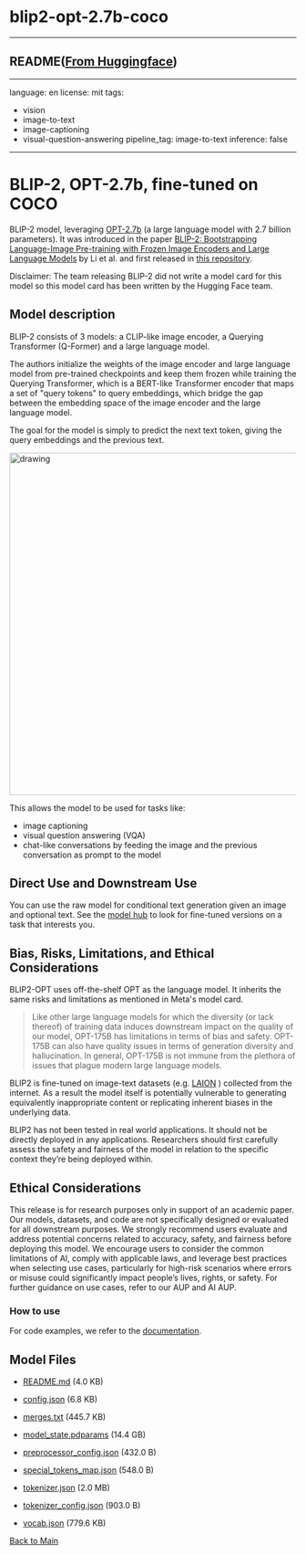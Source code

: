 
# blip2-opt-2.7b-coco
---


## README([From Huggingface](https://huggingface.co/Salesforce/blip2-opt-2.7b-coco))

---
language: en
license: mit
tags:
- vision
- image-to-text
- image-captioning
- visual-question-answering
pipeline_tag: image-to-text
inference: false
---

# BLIP-2, OPT-2.7b, fine-tuned on COCO

BLIP-2 model, leveraging [OPT-2.7b](https://huggingface.co/facebook/opt-2.7b) (a large language model with 2.7 billion parameters).
It was introduced in the paper [BLIP-2: Bootstrapping Language-Image Pre-training with Frozen Image Encoders and Large Language Models](https://arxiv.org/abs/2301.12597) by Li et al. and first released in [this repository](https://github.com/salesforce/LAVIS/tree/main/projects/blip2).

Disclaimer: The team releasing BLIP-2 did not write a model card for this model so this model card has been written by the Hugging Face team.

## Model description

BLIP-2 consists of 3 models: a CLIP-like image encoder, a Querying Transformer (Q-Former) and a large language model.

The authors initialize the weights of the image encoder and large language model from pre-trained checkpoints and keep them frozen
while training the Querying Transformer, which is a BERT-like Transformer encoder that maps a set of "query tokens" to query embeddings,
which bridge the gap between the embedding space of the image encoder and the large language model.

The goal for the model is simply to predict the next text token, giving the query embeddings and the previous text.

<img src="https://huggingface.co/datasets/huggingface/documentation-images/resolve/main/transformers/model_doc/blip2_architecture.jpg"
alt="drawing" width="600"/> 

This allows the model to be used for tasks like:

- image captioning
- visual question answering (VQA)
- chat-like conversations by feeding the image and the previous conversation as prompt to the model

## Direct Use and Downstream Use

You can use the raw model for conditional text generation given an image and optional text. See the [model hub](https://huggingface.co/models?search=Salesforce/blip) to look for
fine-tuned versions on a task that interests you.

## Bias, Risks, Limitations, and Ethical Considerations

BLIP2-OPT uses off-the-shelf OPT as the language model. It inherits the same risks and limitations as mentioned in Meta's model card.

> Like other large language models for which the diversity (or lack thereof) of training
> data induces downstream impact on the quality of our model, OPT-175B has limitations in terms
> of bias and safety. OPT-175B can also have quality issues in terms of generation diversity and
> hallucination. In general, OPT-175B is not immune from the plethora of issues that plague modern
> large language models.
> 
BLIP2 is fine-tuned on image-text datasets (e.g. [LAION](https://laion.ai/blog/laion-400-open-dataset/) ) collected from the internet.  As a result the model itself is potentially vulnerable to generating equivalently inappropriate content or replicating inherent biases in the underlying data.

BLIP2 has not been tested in real world applications. It should not be directly deployed in any applications. Researchers should first carefully assess the safety and fairness of the model in relation to the specific context they’re being deployed within.

## Ethical Considerations
This release is for research purposes only in support of an academic paper. Our models, datasets, and code are not specifically designed or evaluated for all downstream purposes. We strongly recommend users evaluate and address potential concerns related to accuracy, safety, and fairness before deploying this model. We encourage users to consider the common limitations of AI, comply with applicable laws, and leverage best practices when selecting use cases, particularly for high-risk scenarios where errors or misuse could significantly impact people’s lives, rights, or safety. For further guidance on use cases, refer to our AUP and AI AUP.

### How to use

For code examples, we refer to the [documentation](https://huggingface.co/docs/transformers/main/en/model_doc/blip-2#transformers.Blip2ForConditionalGeneration.forward.example).



## Model Files

- [README.md](https://paddlenlp.bj.bcebos.com/models/community/Salesforce/blip2-opt-2.7b-coco/README.md) (4.0 KB)

- [config.json](https://paddlenlp.bj.bcebos.com/models/community/Salesforce/blip2-opt-2.7b-coco/config.json) (6.8 KB)

- [merges.txt](https://paddlenlp.bj.bcebos.com/models/community/Salesforce/blip2-opt-2.7b-coco/merges.txt) (445.7 KB)

- [model_state.pdparams](https://paddlenlp.bj.bcebos.com/models/community/Salesforce/blip2-opt-2.7b-coco/model_state.pdparams) (14.4 GB)

- [preprocessor_config.json](https://paddlenlp.bj.bcebos.com/models/community/Salesforce/blip2-opt-2.7b-coco/preprocessor_config.json) (432.0 B)

- [special_tokens_map.json](https://paddlenlp.bj.bcebos.com/models/community/Salesforce/blip2-opt-2.7b-coco/special_tokens_map.json) (548.0 B)

- [tokenizer.json](https://paddlenlp.bj.bcebos.com/models/community/Salesforce/blip2-opt-2.7b-coco/tokenizer.json) (2.0 MB)

- [tokenizer_config.json](https://paddlenlp.bj.bcebos.com/models/community/Salesforce/blip2-opt-2.7b-coco/tokenizer_config.json) (903.0 B)

- [vocab.json](https://paddlenlp.bj.bcebos.com/models/community/Salesforce/blip2-opt-2.7b-coco/vocab.json) (779.6 KB)


[Back to Main](../../)
